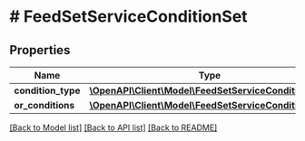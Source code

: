 # # FeedSetServiceConditionSet

## Properties

Name | Type | Description | Notes
------------ | ------------- | ------------- | -------------
**condition_type** | [**\OpenAPI\Client\Model\FeedSetServiceConditionType**](FeedSetServiceConditionType.md) |  | [optional]
**or_conditions** | [**\OpenAPI\Client\Model\FeedSetServiceCondition[]**](FeedSetServiceCondition.md) |  | [optional]

[[Back to Model list]](../../README.md#models) [[Back to API list]](../../README.md#endpoints) [[Back to README]](../../README.md)

